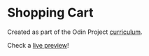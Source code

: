 # Shopping Cart

Created as part of the Odin Project [curriculum](https://www.theodinproject.com/paths/full-stack-ruby-on-rails/courses/javascript/lessons/shopping-cart).

Check a [live preview](https://martinsugasti.github.io/shopping-cart/)!
